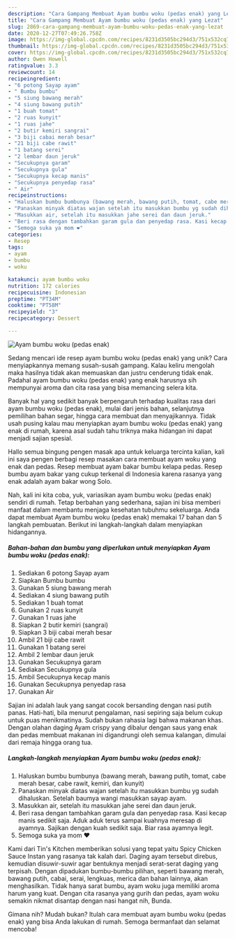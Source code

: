 ```yaml
---
description: "Cara Gampang Membuat Ayam bumbu woku (pedas enak) yang Lezat"
title: "Cara Gampang Membuat Ayam bumbu woku (pedas enak) yang Lezat"
slug: 2869-cara-gampang-membuat-ayam-bumbu-woku-pedas-enak-yang-lezat
date: 2020-12-27T07:49:26.758Z
image: https://img-global.cpcdn.com/recipes/8231d3505bc294d3/751x532cq70/ayam-bumbu-woku-pedas-enak-foto-resep-utama.jpg
thumbnail: https://img-global.cpcdn.com/recipes/8231d3505bc294d3/751x532cq70/ayam-bumbu-woku-pedas-enak-foto-resep-utama.jpg
cover: https://img-global.cpcdn.com/recipes/8231d3505bc294d3/751x532cq70/ayam-bumbu-woku-pedas-enak-foto-resep-utama.jpg
author: Owen Howell
ratingvalue: 3.3
reviewcount: 14
recipeingredient:
- "6 potong Sayap ayam"
- " Bumbu bumbu"
- "5 siung bawang merah"
- "4 siung bawang putih"
- "1 buah tomat"
- "2 ruas kunyit"
- "1 ruas jahe"
- "2 butir kemiri sangrai"
- "3 biji cabai merah besar"
- "21 biji cabe rawit"
- "1 batang serei"
- "2 lembar daun jeruk"
- "Secukupnya garam"
- "Secukupnya gula"
- "Secukupnya kecap manis"
- "Secukupnya penyedap rasa"
- " Air"
recipeinstructions:
- "Haluskan bumbu bumbunya (bawang merah, bawang putih, tomat, cabe merah besar, cabe rawit, kemiri, dan kunyit)"
- "Panaskan minyak diatas wajan setelah itu masukkan bumbu yg sudah dihaluskan. Setelah baumya wangi masukkan sayap ayam."
- "Masukkan air, setelah itu masukkan jahe serei dan daun jeruk."
- "Beri rasa dengan tambahkan garam gula dan penyedap rasa. Kasi kecap manis sedikit saja. Aduk aduk terus sampai kuahnya meresap di ayamnya. Sajikan dengan kuah sedikit saja. Biar rasa ayamnya legit."
- "Semoga suka ya mom ❤️"
categories:
- Resep
tags:
- ayam
- bumbu
- woku

katakunci: ayam bumbu woku 
nutrition: 172 calories
recipecuisine: Indonesian
preptime: "PT34M"
cooktime: "PT58M"
recipeyield: "3"
recipecategory: Dessert

---
```



![Ayam bumbu woku (pedas enak)](https://img-global.cpcdn.com/recipes/8231d3505bc294d3/751x532cq70/ayam-bumbu-woku-pedas-enak-foto-resep-utama.jpg)

Sedang mencari ide resep ayam bumbu woku (pedas enak) yang unik? Cara menyiapkannya memang susah-susah gampang. Kalau keliru mengolah maka hasilnya tidak akan memuaskan dan justru cenderung tidak enak. Padahal ayam bumbu woku (pedas enak) yang enak harusnya sih mempunyai aroma dan cita rasa yang bisa memancing selera kita.

Banyak hal yang sedikit banyak berpengaruh terhadap kualitas rasa dari ayam bumbu woku (pedas enak), mulai dari jenis bahan, selanjutnya pemilihan bahan segar, hingga cara membuat dan menyajikannya. Tidak usah pusing kalau mau menyiapkan ayam bumbu woku (pedas enak) yang enak di rumah, karena asal sudah tahu triknya maka hidangan ini dapat menjadi sajian spesial.

Hallo semua bingung pengen masak apa untuk keluarga tercinta kalian, kali ini saya pengen berbagi resep masakan cara membuat ayam woku yang enak dan pedas. Resep membuat ayam bakar bumbu kelapa pedas. Resep bumbu ayam bakar yang cukup terkenal di Indonesia karena rasanya yang enak adalah ayam bakar wong Solo.


Nah, kali ini kita coba, yuk, variasikan ayam bumbu woku (pedas enak) sendiri di rumah. Tetap berbahan yang sederhana, sajian ini bisa memberi manfaat dalam membantu menjaga kesehatan tubuhmu sekeluarga. Anda dapat membuat Ayam bumbu woku (pedas enak) memakai 17 bahan dan 5 langkah pembuatan. Berikut ini langkah-langkah dalam menyiapkan hidangannya.

<!--inarticleads1-->

##### Bahan-bahan dan bumbu yang diperlukan untuk menyiapkan Ayam bumbu woku (pedas enak):

1. Sediakan 6 potong Sayap ayam
1. Siapkan  Bumbu bumbu
1. Gunakan 5 siung bawang merah
1. Sediakan 4 siung bawang putih
1. Sediakan 1 buah tomat
1. Gunakan 2 ruas kunyit
1. Gunakan 1 ruas jahe
1. Siapkan 2 butir kemiri (sangrai)
1. Siapkan 3 biji cabai merah besar
1. Ambil 21 biji cabe rawit
1. Gunakan 1 batang serei
1. Ambil 2 lembar daun jeruk
1. Gunakan Secukupnya garam
1. Sediakan Secukupnya gula
1. Ambil Secukupnya kecap manis
1. Gunakan Secukupnya penyedap rasa
1. Gunakan  Air


Sajian ini adalah lauk yang sangat cocok bersanding dengan nasi putih panas. Hati-hati, bila menurut pengalaman, nasi sepiring saja belum cukup untuk puas menikmatinya. Sudah bukan rahasia lagi bahwa makanan khas. Dengan olahan daging Ayam crispy yang dibalur dengan saus yang enak dan pedas membuat makanan ini digandrungi oleh semua kalangan, dimulai dari remaja hingga orang tua. 

<!--inarticleads2-->

##### Langkah-langkah menyiapkan Ayam bumbu woku (pedas enak):

1. Haluskan bumbu bumbunya (bawang merah, bawang putih, tomat, cabe merah besar, cabe rawit, kemiri, dan kunyit)
1. Panaskan minyak diatas wajan setelah itu masukkan bumbu yg sudah dihaluskan. Setelah baumya wangi masukkan sayap ayam.
1. Masukkan air, setelah itu masukkan jahe serei dan daun jeruk.
1. Beri rasa dengan tambahkan garam gula dan penyedap rasa. Kasi kecap manis sedikit saja. Aduk aduk terus sampai kuahnya meresap di ayamnya. Sajikan dengan kuah sedikit saja. Biar rasa ayamnya legit.
1. Semoga suka ya mom ❤️


Kami dari Tin&#39;s Kitchen memberikan solusi yang tepat yaitu Spicy Chicken Sauce Instan yang rasanya tak kalah dari. Daging ayam tersebut direbus, kemudian disuwir-suwir agar bentuknya menjadi serat-serat daging yang terpisah. Dengan dipadukan bumbu-bumbu pilihan, seperti bawang merah, bawang putih, cabai, serai, lengkuas, merica dan bahan lainnya, akan menghasilkan. Tidak hanya sarat bumbu, ayam woku juga memiliki aroma harum yang kuat. Dengan cita rasanya yang gurih dan pedas, ayam woku semakin nikmat disantap dengan nasi hangat nih, Bunda. 

Gimana nih? Mudah bukan? Itulah cara membuat ayam bumbu woku (pedas enak) yang bisa Anda lakukan di rumah. Semoga bermanfaat dan selamat mencoba!
